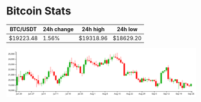 # Bitcoin Stats

BTC/USDT|24h change|24h high|24h low|
|---|---|---|---|
|$19223.48|1.56%|$19318.96|$18629.20|

<img src="./chart.svg">
